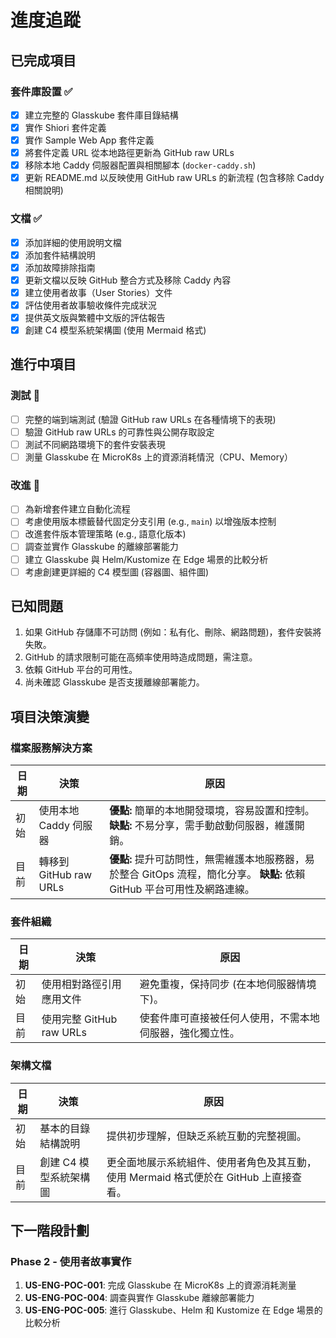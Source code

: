 # 進度追蹤

## 已完成項目

### 套件庫設置 ✅
- [x] 建立完整的 Glasskube 套件庫目錄結構
- [x] 實作 Shiori 套件定義
- [x] 實作 Sample Web App 套件定義
- [x] 將套件定義 URL 從本地路徑更新為 GitHub raw URLs
- [x] 移除本地 Caddy 伺服器配置與相關腳本 (`docker-caddy.sh`)
- [x] 更新 README.md 以反映使用 GitHub raw URLs 的新流程 (包含移除 Caddy 相關說明)

### 文檔 ✅
- [x] 添加詳細的使用說明文檔
- [x] 添加套件結構說明
- [x] 添加故障排除指南
- [x] 更新文檔以反映 GitHub 整合方式及移除 Caddy 內容
- [x] 建立使用者故事（User Stories）文件
- [x] 評估使用者故事驗收條件完成狀況
- [x] 提供英文版與繁體中文版的評估報告
- [x] 創建 C4 模型系統架構圖 (使用 Mermaid 格式)

## 進行中項目

### 測試 🔄
- [ ] 完整的端到端測試 (驗證 GitHub raw URLs 在各種情境下的表現)
- [ ] 驗證 GitHub raw URLs 的可靠性與公開存取設定
- [ ] 測試不同網路環境下的套件安裝表現
- [ ] 測量 Glasskube 在 MicroK8s 上的資源消耗情況（CPU、Memory）

### 改進 🔄
- [ ] 為新增套件建立自動化流程
- [ ] 考慮使用版本標籤替代固定分支引用 (e.g., `main`) 以增強版本控制
- [ ] 改進套件版本管理策略 (e.g., 語意化版本)
- [ ] 調查並實作 Glasskube 的離線部署能力
- [ ] 建立 Glasskube 與 Helm/Kustomize 在 Edge 場景的比較分析
- [ ] 考慮創建更詳細的 C4 模型圖 (容器圖、組件圖)

## 已知問題

1. 如果 GitHub 存儲庫不可訪問 (例如：私有化、刪除、網路問題)，套件安裝將失敗。
2. GitHub 的請求限制可能在高頻率使用時造成問題，需注意。
3. 依賴 GitHub 平台的可用性。
4. 尚未確認 Glasskube 是否支援離線部署能力。

## 項目決策演變

### 檔案服務解決方案
| 日期 | 決策 | 原因 |
|------|------|------|
| 初始 | 使用本地 Caddy 伺服器 | **優點:** 簡單的本地開發環境，容易設置和控制。 **缺點:** 不易分享，需手動啟動伺服器，維護開銷。 |
| 目前 | 轉移到 GitHub raw URLs | **優點:** 提升可訪問性，無需維護本地服務器，易於整合 GitOps 流程，簡化分享。 **缺點:** 依賴 GitHub 平台可用性及網路連線。 |

### 套件組織
| 日期 | 決策 | 原因 |
|------|------|------|
| 初始 | 使用相對路徑引用應用文件 | 避免重複，保持同步 (在本地伺服器情境下)。 |
| 目前 | 使用完整 GitHub raw URLs | 使套件庫可直接被任何人使用，不需本地伺服器，強化獨立性。 |

### 架構文檔
| 日期 | 決策 | 原因 |
|------|------|------|
| 初始 | 基本的目錄結構說明 | 提供初步理解，但缺乏系統互動的完整視圖。 |
| 目前 | 創建 C4 模型系統架構圖 | 更全面地展示系統組件、使用者角色及其互動，使用 Mermaid 格式便於在 GitHub 上直接查看。 |

## 下一階段計劃

### Phase 2 - 使用者故事實作
1. **US-ENG-POC-001**: 完成 Glasskube 在 MicroK8s 上的資源消耗測量
2. **US-ENG-POC-004**: 調查與實作 Glasskube 離線部署能力
3. **US-ENG-POC-005**: 進行 Glasskube、Helm 和 Kustomize 在 Edge 場景的比較分析
